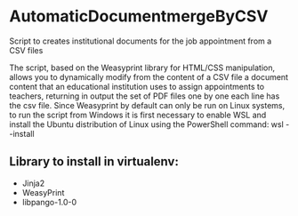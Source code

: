 # AutomaticDocumentmergeByCSV
Script to creates institutional documents for the job appointment from a CSV files

The script, based on the Weasyprint library for HTML/CSS manipulation, allows you to dynamically modify from the content of a CSV file a document content that an educational institution uses to assign appointments to teachers, returning in output the set of PDF files one by one each line has the csv file.
Since Weasyprint by default can only be run on Linux systems, to run the script from Windows it is first necessary to enable WSL and install the Ubuntu distribution of Linux using the PowerShell command:
wsl --install

## Library to install in virtualenv:
* Jinja2
* WeasyPrint
* libpango-1.0-0
